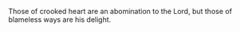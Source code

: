 Those of crooked heart are an abomination to the Lord, but those of blameless ways are his delight.
